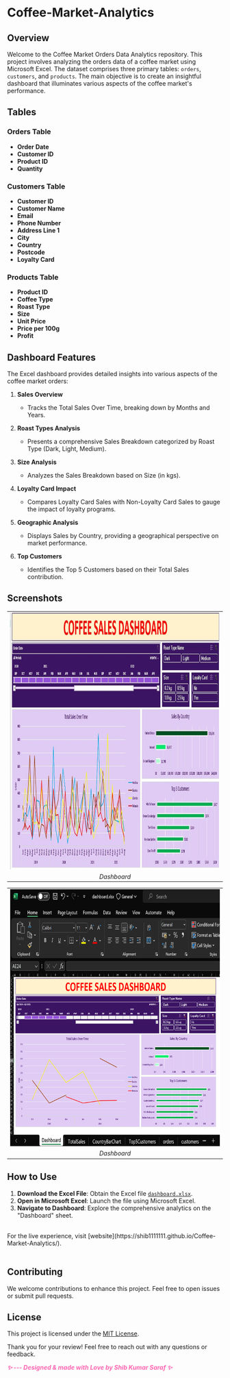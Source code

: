 # Coffee-Market-Analytics

## Overview

Welcome to the Coffee Market Orders Data Analytics repository. This project involves analyzing the orders data of a coffee market using Microsoft Excel. The dataset comprises three primary tables: `orders`, `customers`, and `products`. The main objective is to create an insightful dashboard that illuminates various aspects of the coffee market's performance.

## Tables

### Orders Table

- **Order Date**
- **Customer ID**
- **Product ID**
- **Quantity**

### Customers Table

- **Customer ID**
- **Customer Name**
- **Email**
- **Phone Number**
- **Address Line 1**
- **City**
- **Country**
- **Postcode**
- **Loyalty Card**

### Products Table

- **Product ID**
- **Coffee Type**
- **Roast Type**
- **Size**
- **Unit Price**
- **Price per 100g**
- **Profit**

## Dashboard Features

The Excel dashboard provides detailed insights into various aspects of the coffee market orders:

1. **Sales Overview**
   - Tracks the Total Sales Over Time, breaking down by Months and Years.

2. **Roast Types Analysis**
   - Presents a comprehensive Sales Breakdown categorized by Roast Type (Dark, Light, Medium).

3. **Size Analysis**
   - Analyzes the Sales Breakdown based on Size (in kgs).

4. **Loyalty Card Impact**
   - Compares Loyalty Card Sales with Non-Loyalty Card Sales to gauge the impact of loyalty programs.

5. **Geographic Analysis**
   - Displays Sales by Country, providing a geographical perspective on market performance.

6. **Top Customers**
   - Identifies the Top 5 Customers based on their Total Sales contribution.

## Screenshots

<table align="center">
  <tr>
    <td><img src="screenshots/dashboard_1.jpg" alt="dashboard" width="800" height="600"/></td>
  </tr>
  <tr>
     <td style="text-align: center;"><em>Dashboard</em></td>
  </tr>
</table>

<table align="center">
  <tr>
    <td><img src="screenshots/dashboard_2.jpg" alt="dashboard" width="800" height="600"/></td>
  </tr>
  <tr>
     <td style="text-align: center;"><em>Dashboard</em></td>
  </tr>
</table>

## How to Use

1. **Download the Excel File**: Obtain the Excel file [`dashboard.xlsx`](dashboard.xlsx).
2. **Open in Microsoft Excel**: Launch the file using Microsoft Excel.
3. **Navigate to Dashboard**: Explore the comprehensive analytics on the "Dashboard" sheet.
<br>
For the live experience, visit  [website](https://shib1111111.github.io/Coffee-Market-Analytics/).
<br>
<br>

## Contributing

We welcome contributions to enhance this project. Feel free to open issues or submit pull requests.

## License

This project is licensed under the [MIT License](LICENSE).

Thank you for your review! Feel free to reach out with any questions or feedback.

<em style="color: #ff66b2; font-weight: bold;">✨ --- Designed & made with Love by Shib Kumar Saraf ✨</em>

